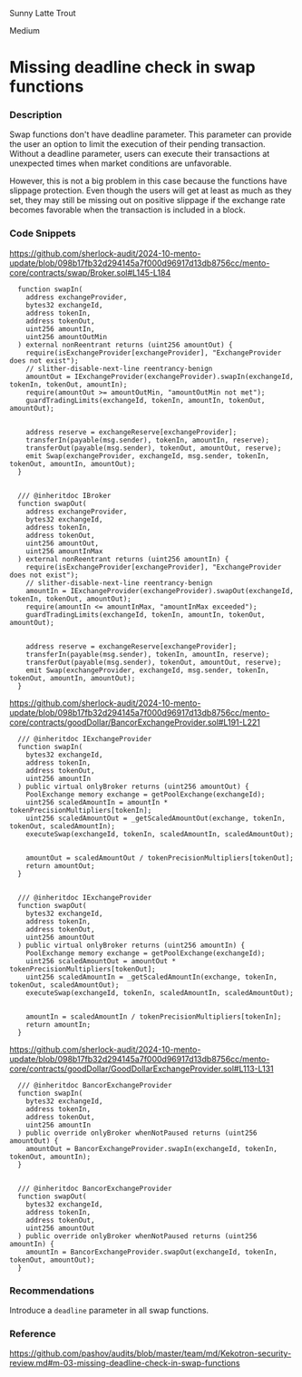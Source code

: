 Sunny Latte Trout

Medium

# Missing deadline check in swap functions

### Description

Swap functions don't have deadline parameter. This parameter can provide the user an option to limit the execution of their pending transaction.
Without a deadline parameter, users can execute their transactions at unexpected times when market conditions are unfavorable.

However, this is not a big problem in this case because the functions have slippage protection. Even though the users will get at least as much as they set, they may still be missing out on positive slippage if the exchange rate becomes favorable when the transaction is included in a block.

### Code Snippets

https://github.com/sherlock-audit/2024-10-mento-update/blob/098b17fb32d294145a7f000d96917d13db8756cc/mento-core/contracts/swap/Broker.sol#L145-L184

```solidity
  function swapIn(
    address exchangeProvider,
    bytes32 exchangeId,
    address tokenIn,
    address tokenOut,
    uint256 amountIn,
    uint256 amountOutMin
  ) external nonReentrant returns (uint256 amountOut) {
    require(isExchangeProvider[exchangeProvider], "ExchangeProvider does not exist");
    // slither-disable-next-line reentrancy-benign
    amountOut = IExchangeProvider(exchangeProvider).swapIn(exchangeId, tokenIn, tokenOut, amountIn);
    require(amountOut >= amountOutMin, "amountOutMin not met");
    guardTradingLimits(exchangeId, tokenIn, amountIn, tokenOut, amountOut);


    address reserve = exchangeReserve[exchangeProvider];
    transferIn(payable(msg.sender), tokenIn, amountIn, reserve);
    transferOut(payable(msg.sender), tokenOut, amountOut, reserve);
    emit Swap(exchangeProvider, exchangeId, msg.sender, tokenIn, tokenOut, amountIn, amountOut);
  }


  /// @inheritdoc IBroker
  function swapOut(
    address exchangeProvider,
    bytes32 exchangeId,
    address tokenIn,
    address tokenOut,
    uint256 amountOut,
    uint256 amountInMax
  ) external nonReentrant returns (uint256 amountIn) {
    require(isExchangeProvider[exchangeProvider], "ExchangeProvider does not exist");
    // slither-disable-next-line reentrancy-benign
    amountIn = IExchangeProvider(exchangeProvider).swapOut(exchangeId, tokenIn, tokenOut, amountOut);
    require(amountIn <= amountInMax, "amountInMax exceeded");
    guardTradingLimits(exchangeId, tokenIn, amountIn, tokenOut, amountOut);


    address reserve = exchangeReserve[exchangeProvider];
    transferIn(payable(msg.sender), tokenIn, amountIn, reserve);
    transferOut(payable(msg.sender), tokenOut, amountOut, reserve);
    emit Swap(exchangeProvider, exchangeId, msg.sender, tokenIn, tokenOut, amountIn, amountOut);
  }
```

https://github.com/sherlock-audit/2024-10-mento-update/blob/098b17fb32d294145a7f000d96917d13db8756cc/mento-core/contracts/goodDollar/BancorExchangeProvider.sol#L191-L221

```solidity
  /// @inheritdoc IExchangeProvider
  function swapIn(
    bytes32 exchangeId,
    address tokenIn,
    address tokenOut,
    uint256 amountIn
  ) public virtual onlyBroker returns (uint256 amountOut) {
    PoolExchange memory exchange = getPoolExchange(exchangeId);
    uint256 scaledAmountIn = amountIn * tokenPrecisionMultipliers[tokenIn];
    uint256 scaledAmountOut = _getScaledAmountOut(exchange, tokenIn, tokenOut, scaledAmountIn);
    executeSwap(exchangeId, tokenIn, scaledAmountIn, scaledAmountOut);


    amountOut = scaledAmountOut / tokenPrecisionMultipliers[tokenOut];
    return amountOut;
  }


  /// @inheritdoc IExchangeProvider
  function swapOut(
    bytes32 exchangeId,
    address tokenIn,
    address tokenOut,
    uint256 amountOut
  ) public virtual onlyBroker returns (uint256 amountIn) {
    PoolExchange memory exchange = getPoolExchange(exchangeId);
    uint256 scaledAmountOut = amountOut * tokenPrecisionMultipliers[tokenOut];
    uint256 scaledAmountIn = _getScaledAmountIn(exchange, tokenIn, tokenOut, scaledAmountOut);
    executeSwap(exchangeId, tokenIn, scaledAmountIn, scaledAmountOut);


    amountIn = scaledAmountIn / tokenPrecisionMultipliers[tokenIn];
    return amountIn;
  }
```

https://github.com/sherlock-audit/2024-10-mento-update/blob/098b17fb32d294145a7f000d96917d13db8756cc/mento-core/contracts/goodDollar/GoodDollarExchangeProvider.sol#L113-L131

```solidity
  /// @inheritdoc BancorExchangeProvider
  function swapIn(
    bytes32 exchangeId,
    address tokenIn,
    address tokenOut,
    uint256 amountIn
  ) public override onlyBroker whenNotPaused returns (uint256 amountOut) {
    amountOut = BancorExchangeProvider.swapIn(exchangeId, tokenIn, tokenOut, amountIn);
  }


  /// @inheritdoc BancorExchangeProvider
  function swapOut(
    bytes32 exchangeId,
    address tokenIn,
    address tokenOut,
    uint256 amountOut
  ) public override onlyBroker whenNotPaused returns (uint256 amountIn) {
    amountIn = BancorExchangeProvider.swapOut(exchangeId, tokenIn, tokenOut, amountOut);
  }
```

### Recommendations

Introduce a `deadline` parameter in all swap functions.

### Reference

https://github.com/pashov/audits/blob/master/team/md/Kekotron-security-review.md#m-03-missing-deadline-check-in-swap-functions